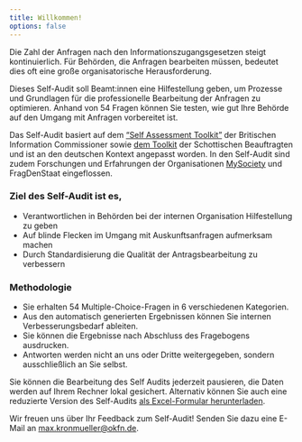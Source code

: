 ```yaml
---
title: Willkommen!
options: false
---
```


Die Zahl der Anfragen nach den Informationszugangsgesetzen steigt kontinuierlich. Für Behörden, die Anfragen bearbeiten müssen, bedeutet dies oft eine große organisatorische Herausforderung.

Dieses Self-Audit soll Beamt:innen eine Hilfestellung geben, um Prozesse und Grundlagen für die professionelle Bearbeitung der Anfragen zu optimieren. Anhand von 54 Fragen können Sie testen, wie gut Ihre Behörde auf den Umgang mit Anfragen vorbereitet ist.

Das Self-Audit basiert auf dem [“Self Assessment Toolkit”](https://ico.org.uk/about-the-ico/news-and-events/news-and-blogs/2020/07/ico-launches-self-assessment-freedom-of-information-toolkit/) der Britischen Information Commissioner sowie [dem Toolkit](http://www.itspublicknowledge.info/ScottishPublicAuthorities/Self-AssessmentToolkit/Self-AssessmentToolkitIntroduction.aspx) der Schottischen Beauftragten und ist an den deutschen Kontext angepasst worden. In den Self-Audit sind zudem Forschungen und Erfahrungen der Organisationen [MySociety](https://www.mysociety.org/2019/05/08/research-report-better-foi-and-sars-management-for-councils/) und FragDenStaat eingeflossen.

### Ziel des Self-Audit ist es,

- Verantwortlichen in Behörden bei der internen Organisation Hilfestellung zu geben
- Auf blinde Flecken im Umgang mit Auskunftsanfragen aufmerksam machen
- Durch Standardisierung die Qualität der Antragsbearbeitung zu verbessern

### Methodologie

- Sie erhalten 54 Multiple-Choice-Fragen in 6 verschiedenen Kategorien.
- Aus den automatisch generierten Ergebnissen können Sie internen Verbesserungsbedarf ableiten. 
- Sie können die Ergebnisse nach Abschluss des Fragebogens ausdrucken.
- Antworten werden nicht an uns oder Dritte weitergegeben, sondern ausschließlich an Sie selbst.

Sie können die Bearbeitung des Self Audits jederzeit pausieren, die Daten werden auf Ihrem Rechner lokal gesichert. Alternativ können Sie auch eine reduzierte Version des Self-Audits [als Excel-Formular herunterladen](questionnaire.xlsx).

Wir freuen uns über Ihr Feedback zum Self-Audit! Senden Sie dazu eine E-Mail an max.kronmueller@okfn.de.
